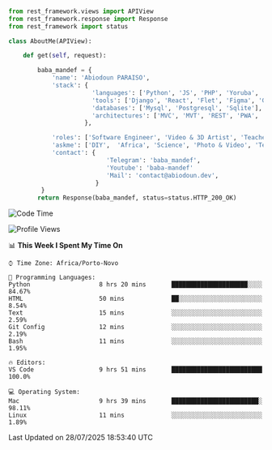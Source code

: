 ###
```python
from rest_framework.views import APIView
from rest_framework.response import Response
from rest_framework import status

class AboutMe(APIView):

    def get(self, request):

        baba_mandef = {
            'name': 'Abiodoun PARAISO',
            'stack': {
                       'languages': ['Python', 'JS', 'PHP', 'Yoruba', 'Fongbe', 'Kreyol', 'English', 'French'],
                       'tools': ['Django', 'React', 'Flet', 'Figma', 'GIMP', 'Inckscape', 'Kdenlive', 'Blender'],
                       'databases': ['Mysql', 'Postgresql', 'Sqlite'],
                       'architectures': ['MVC', 'MVT', 'REST', 'PWA', 'SPA', 'MicroServices']
                     },

            'roles': ['Software Engineer', 'Video & 3D Artist', 'Teacher', 'Mentor', 'Farmer'],
            'askme': ['DIY',  'Africa', 'Science', 'Photo & Video', 'Tech', 'Agro'],
            'contact': {
                           'Telegram': 'baba_mandef',
                           'Youtube': 'baba-mandef'
                           'Mail': 'contact@abiodoun.dev',
                        }
         }
        return Response(baba_mandef, status=status.HTTP_200_OK)

```                    

<!--START_SECTION:waka-->
![Code Time](http://img.shields.io/badge/Code%20Time-1%2C741%20hrs%2029%20mins-blue)

![Profile Views](http://img.shields.io/badge/Profile%20Views-0-blue)

📊 **This Week I Spent My Time On** 

```text
⌚︎ Time Zone: Africa/Porto-Novo

💬 Programming Languages: 
Python                   8 hrs 20 mins       █████████████████████░░░░   84.67% 
HTML                     50 mins             ██░░░░░░░░░░░░░░░░░░░░░░░   8.54% 
Text                     15 mins             ░░░░░░░░░░░░░░░░░░░░░░░░░   2.59% 
Git Config               12 mins             ░░░░░░░░░░░░░░░░░░░░░░░░░   2.19% 
Bash                     11 mins             ░░░░░░░░░░░░░░░░░░░░░░░░░   1.95%

🔥 Editors: 
VS Code                  9 hrs 51 mins       █████████████████████████   100.0%

💻 Operating System: 
Mac                      9 hrs 39 mins       ████████████████████████░   98.11% 
Linux                    11 mins             ░░░░░░░░░░░░░░░░░░░░░░░░░   1.89%

```


 Last Updated on 28/07/2025 18:53:40 UTC
<!--END_SECTION:waka-->
